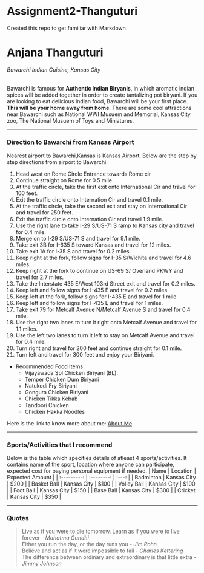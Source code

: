 # Assignment2-Thanguturi
Created this repo to get familiar with Markdown
# Anjana Thanguturi
###### Bawarchi Indian Cuisine, Kansas City
Bawarchi is famous for **Authentic Indian Biryanis**, in which aromatic indian spices will be added together in order to create tantalizing pot biryani. If you are looking to eat delicious Indian food, Bawarchi will be your first place. **This will be your home away from home**.
There are some cool attractions near Bawarchi such as National WWI Musuem and Memorial, Kansas City zoo, The National Musuem of Toys and Miniatures.
***
### Direction to Bawarchi from Kansas Airport
Nearest airport to Bawarchi,Kansas is Kansas Airport.
Below are the step by step directions from airport to Bawarchi.
1. Head west on Rome Circle Entrance towards Rome cir
2. Continue straight on Rome for 0.5 mile.
3. At the traffic circle, take the first exit onto International Cir and travel for 100 feet.
4. Exit the traffic circle onto Internation Cir and travel 0.1 mile.
5. At the traffic circle, take the second exit and stay on International Cir and travel for 250 feet.
6. Exit the traffic circle onto Internation Cir and travel 1.9 mile.
7. Use the right lane to take I-29 S/US-71 S ramp to Kansas city and travel for 0.4 mile.
8. Merge on to I-29 S/US-71 S and travel for 9.1 mile.
9. Take exit 3B for I-635 S toward Kansas and travel for 12 miles.
10. Take exit 1A for I-35 S and travel for 0.2 miles.
11. Keep right at the fork, follow signs for I-35 S/Wichita and travel for 4.6 miles.
12. Keep right at the fork to continue on US-69 S/ Overland PKWY and travel for 2.7 miles.
13. Take the Interstate 435 E/West 103rd Street exit and travel for 0.2 miles.
14. Keep left and follow signs for I-435 E and travel for 0.2 miles.
15. Keep left at the fork, follow signs for I-435 E and travel for 1 mile.
16. Keep left and follow signs for I-435 E and travel for 1 miles.
17. Take exit 79 for Metcalf Avenue N/Metcalf Avenue S and travel for 0.4 mile.
18. Use the right two lanes to turn it right onto Metcalf Avenue and travel for 1.1 miles.
19. Use the left two lanes to turn it left to stay on Metcalf Avenue and travel for 0.4 mile.
20. Turn right and travel for 200 feet and continue straight for 0.1 mile.
21. Turn left and travel for 300 feet and enjoy your Biriyani.
* Recommended Food Items
    * Vijayawada Spl Chicken Biriyani (BL).
    * Temper Chicken Dum Biriyani
    * Natukodi Fry Biriyani
    * Gongura Chicken Biriyani
    * Chicken Tikka Kebab
    * Tandoori Chicken
    * Chicken Hakka Noodles

Here is the link to know more about me: [About Me](AboutMe.md) 
***
### Sports/Activities that I recommend
Below is the table which specifies details of atleast 4 sports/activities. It contains name of the sport, location where anyone can participate, expected cost for paying personal equipment if needed.
| Name | Location | Expected Amount |
| :---------: | :--------:  | :---: |
| Badminton | Kansas City | $200 |
| Basket Ball | Kansas City | $100 |
| Volley Ball | Kansas City | $100 |
| Foot Ball | Kansas City | $150 |
| Base Ball | Kansas City | $300 |
| Cricket | Kansas City | $350 |
***
### Quotes
> Live as if you were to die tomorrow. Learn as if you were to live forever - *Mahatma Gandhi* <br>
> Either you run the day, or the day runs you - *Jim Rohn* <br>
> Believe and act as if it were impossible to fail - *Charles Kettering* <br>
> The difference between ordinary and extraordinary is that little extra - *Jimmy Johnson* <br>
